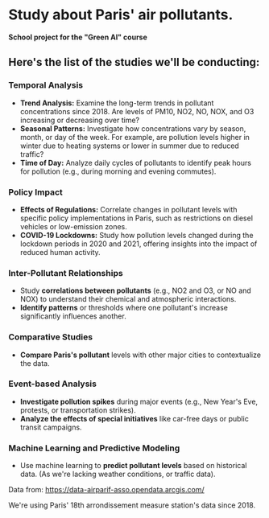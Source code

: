 # Study about Paris' air pollutants. 

**School project for the "Green AI" course**

## Here's the list of the studies we'll be conducting:

### Temporal Analysis
- **Trend Analysis:** Examine the long-term trends in pollutant concentrations since 2018. Are levels of PM10, NO2, NO, NOX, and O3 increasing or decreasing over time?
- **Seasonal Patterns:** Investigate how concentrations vary by season, month, or day of the week. For example, are pollution levels higher in winter due to heating systems or lower in summer due to reduced traffic?
- **Time of Day:** Analyze daily cycles of pollutants to identify peak hours for pollution (e.g., during morning and evening commutes).

### Policy Impact
- **Effects of Regulations:** Correlate changes in pollutant levels with specific policy implementations in Paris, such as restrictions on diesel vehicles or low-emission zones.
- **COVID-19 Lockdowns:** Study how pollution levels changed during the lockdown periods in 2020 and 2021, offering insights into the impact of reduced human activity.

### Inter-Pollutant Relationships
- Study **correlations between pollutants** (e.g., NO2 and O3, or NO and NOX) to understand their chemical and atmospheric interactions.
- **Identify patterns** or thresholds where one pollutant's increase significantly influences another.

### Comparative Studies
- **Compare Paris's pollutant** levels with other major cities to contextualize the data.

### Event-based Analysis
- **Investigate pollution spikes** during major events (e.g., New Year's Eve, protests, or transportation strikes).
- **Analyze the effects of special initiatives** like car-free days or public transit campaigns.

### Machine Learning and Predictive Modeling
- Use machine learning to **predict pollutant levels** based on historical data. (As we're lacking weather conditions, or traffic data).

Data from: https://data-airparif-asso.opendata.arcgis.com/

We're using Paris' 18th arrondissement measure station's data since 2018.

